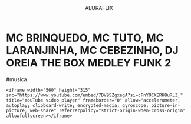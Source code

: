 <body>
<header>ALURAFLIX</header>


<h1>MC BRINQUEDO, MC TUTO, MC LARANJINHA, MC CEBEZINHO, DJ OREIA THE BOX MEDLEY FUNK 2</h1>
    
    
<p>#musica</p>
    
    
    <iframe width="560" height="315" src="https://www.youtube.com/embed/7DV9SZgxegA?si=cFnYOCXERH8uRLZ_" title="YouTube video player" frameborder="0" allow="accelerometer; autoplay; clipboard-write; encrypted-media; gyroscope; picture-in-picture; web-share" referrerpolicy="strict-origin-when-cross-origin" allowfullscreen></iframe>
</body>
